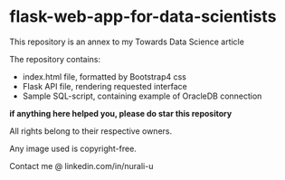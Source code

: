 # flask-web-app-for-data-scientists
This repository is an annex to my Towards Data Science article

The repository contains:
- index.html file, formatted by Bootstrap4 css
- Flask API file, rendering requested interface
- Sample SQL-script, containing example of OracleDB connection


**if anything here helped you, please do star this repository**


All rights belong to their respective owners. 

Any image used is copyright-free.

Contact me @ linkedin.com/in/nurali-u
